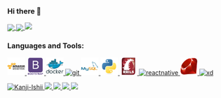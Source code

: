 ### Hi there 👋
<!--
**Kanji-Ishii/Kanji-Ishii** is a ✨ _special_ ✨ repository because its `README.md` (this file) appears on your GitHub profile.

Here are some ideas to get you started:

- 🔭 I’m currently working on ...
- 🌱 I’m currently learning ...
- 👯 I’m looking to collaborate on ...
- 🤔 I’m looking for help with ...
- 💬 Ask me about ...
- 📫 How to reach me: ...
- 😄 Pronouns: ...
- ⚡ Fun fact: ...
-->

<!-- status -->
<a href="https://github.com/Kanji-Ishii/github-readme-stats">
  <img align="center" src="https://github-readme-stats.vercel.app/api/pin/?username=Kanji-Ishii&repo=github-readme-stats" />
</a>
<a href="https://github.com/Kanji-Ishii/convoychat">
  <img align="center" src="https://github-readme-stats.vercel.app/api/pin/?username=Kanji-Ishii&repo=convoychat" />
</a>

<!-- Trophies -->
  <img src="https://github-profile-trophy.vercel.app/?username=Kanji-Ishii&theme=gruvbox"/>

<!-- skills icon -->
<h3 align="left">Languages and Tools:</h3>
<p align="left"> <a href="https://aws.amazon.com" target="_blank"> <img src="https://raw.githubusercontent.com/devicons/devicon/master/icons/amazonwebservices/amazonwebservices-original-wordmark.svg" alt="aws" width="40" height="40"/> </a> <a href="https://getbootstrap.com" target="_blank"> <img src="https://raw.githubusercontent.com/devicons/devicon/master/icons/bootstrap/bootstrap-plain-wordmark.svg" alt="bootstrap" width="40" height="40"/> </a> <a href="https://www.docker.com/" target="_blank"> <img src="https://raw.githubusercontent.com/devicons/devicon/master/icons/docker/docker-original-wordmark.svg" alt="docker" width="40" height="40"/> </a> <a href="https://git-scm.com/" target="_blank"> <img src="https://www.vectorlogo.zone/logos/git-scm/git-scm-icon.svg" alt="git" width="40" height="40"/> </a> <a href="https://www.mysql.com/" target="_blank"> <img src="https://raw.githubusercontent.com/devicons/devicon/master/icons/mysql/mysql-original-wordmark.svg" alt="mysql" width="40" height="40"/> </a> <a href="https://www.python.org" target="_blank"> <img src="https://raw.githubusercontent.com/devicons/devicon/master/icons/python/python-original.svg" alt="python" width="40" height="40"/> </a> <a href="https://rubyonrails.org" target="_blank"> <img src="https://raw.githubusercontent.com/devicons/devicon/master/icons/rails/rails-original-wordmark.svg" alt="rails" width="40" height="40"/> </a> <a href="https://reactnative.dev/" target="_blank"> <img src="https://reactnative.dev/img/header_logo.svg" alt="reactnative" width="40" height="40"/> </a> <a href="https://www.ruby-lang.org/en/" target="_blank"> <img src="https://raw.githubusercontent.com/devicons/devicon/master/icons/ruby/ruby-original.svg" alt="ruby" width="40" height="40"/> </a> <a href="https://www.adobe.com/products/xd.html" target="_blank"> <img src="https://cdn.worldvectorlogo.com/logos/adobe-xd.svg" alt="xd" width="40" height="40"/> </a> </p>


<!-- link buttons -->
<p align="left"> 
  <a href="https://github.com/Kanji-Ishii/Kanji-Ishii/">
    <img src="https://komarev.com/ghpvc/?username=Kanji-Ishii" alt="Kanji-Ishii" />
  </a>
  <a href="http://twitter.com/User_Naruse">
    <img height="20" src="https://img.shields.io/twitter/follow/User_Naruse?label=Twitter&logo=twitter&style=flat" />
  </a>
  <a href="https://github.com/Kanji-Ishii">
    <img height="20" src="https://img.shields.io/github/followers/Kanji-Ishii?label=follow&logo=github&style=flat" />
  </a>
  <a href="https://qiita.com/Kanji-Ishii">
    <img height="20" src="https://qiita-badge.apiapi.app/s/Kanji-Ishii/posts.svg" />
  </a>
  <//qiita.com/Kanji-Ishii">
    <img height="20" src="https://qiita-badge.apiapi.app/s/Kanji-Ishii/contributions.svg" />
  </a>
</p>
